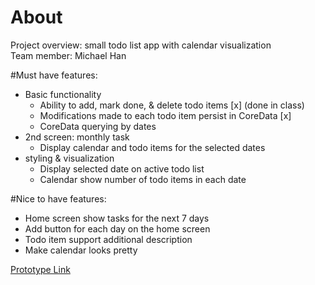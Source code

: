 # About

Project overview: small todo list app with calendar visualization  
Team member: Michael Han


#Must have features:
- Basic functionality
  - Ability to add, mark done, & delete todo items [x] (done in class)
  - Modifications made to each todo item persist in CoreData [x]
  - CoreData querying by dates
- 2nd screen: monthly task 
  - Display calendar and todo items for the selected dates 
- styling & visualization
  - Display selected date on active todo list
  - Calendar show number of todo items in each date 


#Nice to have features:
- Home screen show tasks for the next 7 days
- Add button for each day on the home screen
- Todo item support additional description
- Make calendar looks pretty


<a href="https://www.figma.com/proto/zpI5fcOadWoQ7kwHPzlLgb/Untitled?page-id=0%3A1&node-id=2%3A2&viewport=241%2C48%2C1.02&scaling=scale-down&starting-point-node-id=2%3A2">Prototype Link</a>
